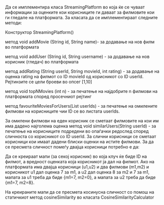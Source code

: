 Да се имплементира класа StreamingPlatform во која ќе се чуваат информации за оценките кои корисниците ги даваат за филмовите кои ги гледале на платформата. За класата да се имплементираат следните методи:

Конструктор StreamingPlatform()

метод void addMovie (String id, String name)- за додавање на нов филм во платформата

метод void addUser (String id, String username) - за додавање на нов корисник (гледач) во платформата

метод addRating (String userId, String movieId, int rating) - за додавање на оценка rating на филмот со ID movieId од корисникот со ID userId. Рејтинзите се цели броеви во опсег [1,10]

метод void topNMovies (int n) - за печатење на најдобрите n филмови на платформата според просечниот рејтинг

метод favouriteMoviesForUsers(List<String> userIds) - за печатење на омилените филмови на корисниците чии ID се во листата userIds.

За омилени филмови на еден корисник се сметаат филмовите на кои им има дадено најголема оценка
метод void similarUsers(String userId) - за печатење на корисниците подредени во опаѓачки редослед според сличноста со корисникот со ID userId. За слични корисници се сметаат корисници кои имаат дадени блиски оценки на истите филмови. За да се пресмета сличност помеѓу двајца корисници потребно е да:

Да се креираат мапи (за секој корисник) во која клуч ќе биде ID на филмот, а вредност оценката која корисникот ја дал на филмот. Ако на платформата има двајца корисници (u1,u2) и два филмови (m1,m2) и корисникот u1 дал оценка 7 за m1, a u2 дал оценка 8 за m2 и 7 за m1, мапата за u1 треба да биде {m1=7, m2=0}, a мапата за u2 треба да биде {m1=7, m2=8}.

На креираните мапи да се пресмета косинусна сличност со помош на статичкиот метод cosineSimilarity во класата CosineSimilarityCalculator